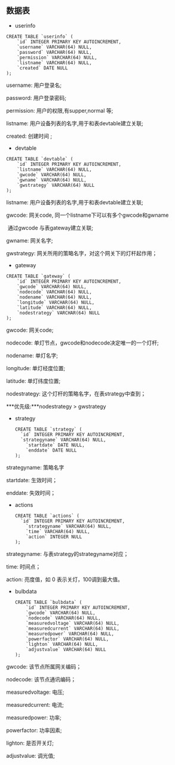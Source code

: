 ## 数据表
- userinfo
```
CREATE TABLE `userinfo` (
	`id` INTEGER PRIMARY KEY AUTOINCREMENT,
	`username` VARCHAR(64) NULL,
    `password` VARCHAR(64) NULL,
    `permission` VARCHAR(64) NULL, 
    `listname` VARCHAR(64) NULL,
    `created` DATE NULL
);
```
 username: 用户登录名;

 password: 用户登录密码;

 permission: 用户的权限,有supper,normal 等;

 listname: 用户设备列表的名字,用于和表devtable建立关联;

 created: 创建时间 ;

- devtable
```
CREATE TABLE `devtable` (
	`id` INTEGER PRIMARY KEY AUTOINCREMENT,
    `listname` VARCHAR(64) NULL,
	`gwcode` VARCHAR(64) NULL,
	`gwname` VARCHAR(64) NULL,
	`gwstrategy` VARCHAR(64) NULL
);
```
 listname: 用户设备列表的名字,用于和表devtable建立关联;

 gwcode: 网关code, 同一个listname下可以有多个gwcode和gwname

​                 通过gwcode 与表gateway建立关联;

 gwname: 网关名字;

gwstrategy: 网关所用的策略名字，对这个网关下的灯杆起作用；


- gateway
```
CREATE TABLE `gateway` (
	`id` INTEGER PRIMARY KEY AUTOINCREMENT,
	`gwcode` VARCHAR(64) NULL,
    `nodecode` VARCHAR(64) NULL,
	`nodename` VARCHAR(64) NULL,
	`longitude` VARCHAR(64) NULL,
	`latitude` VARCHAR(64) NULL,
	`nodestrategy` VARCHAR(64) NULL
);
```
 gwcode: 网关code;

 nodecode: 单灯节点，gwcode和nodecode决定唯一的一个灯杆;

 nodename: 单灯名字;

 longitude: 单灯经度位置;

 latitude: 单灯纬度位置;

nodestrategy: 这个灯杆的策略名字，在表strategy中查到；

  ***优先级:***nodestrategy > gwstrategy

* strategy

  ```
  CREATE TABLE `strategy` (
  	`id` INTEGER PRIMARY KEY AUTOINCREMENT,
  	`strategyname` VARCHAR(64) NULL,
      `startdate` DATE NULL,
      `enddate` DATE NULL
  );
  ```

strategyname: 策略名字

startdate: 生效时间；

enddate: 失效时间；


* actions

  ```
  CREATE TABLE `actions` (
  	`id` INTEGER PRIMARY KEY AUTOINCREMENT,
      `strategyname` VARCHAR(64) NULL,
      `time` VARCHAR(64) NULL,
      `action` INTEGER NULL
  );
  ```

strategyname: 与表strategy的strategyname对应；

time: 时间点；

action: 亮度值，如 0 表示关灯，100调到最大值。

* bulbdata

  ```
  CREATE TABLE `bulbdata` (
      `id` INTEGER PRIMARY KEY AUTOINCREMENT,
      `gwcode` VARCHAR(64) NULL,
      `nodecode` VARCHAR(64) NULL,
      `measuredvoltage` VARCHAR(64) NULL,
      `measuredcurrent` VARCHAR(64) NULL,
      `measuredpower` VARCHAR(64) NULL,
      `powerfactor` VARCHAR(64) NULL,
      `lighton` VARCHAR(64) NULL,
      `adjustvalue` VARCHAR(64) NULL
  );
  ```

gwcode: 该节点所属网关编码；

nodecode: 该节点通讯编码；

measuredvoltage: 电压;

measuredcurrent: 电流;

measuredpower: 功率;

powerfactor: 功率因素;

lighton: 是否开关灯;

adjustvalue: 调光值;
